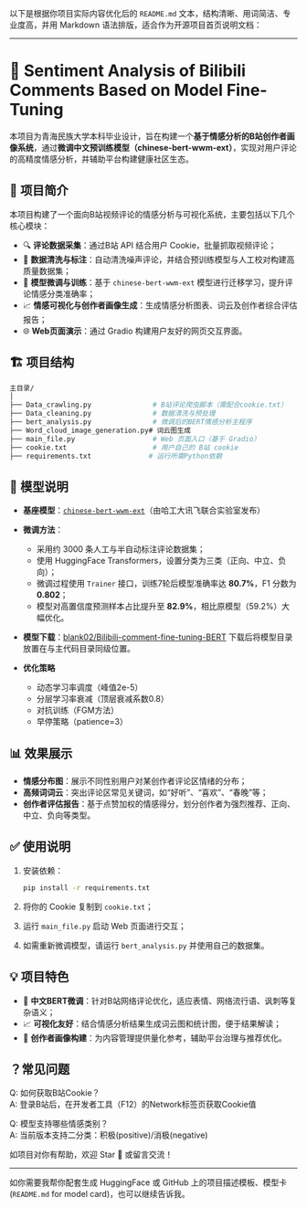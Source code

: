 以下是根据你项目实际内容优化后的 `README.md` 文本，结构清晰、用词简洁、专业度高，并用 Markdown 语法排版，适合作为开源项目首页说明文档：

---

# 🎯 Sentiment Analysis of Bilibili Comments Based on Model Fine-Tuning

本项目为青海民族大学本科毕业设计，旨在构建一个**基于情感分析的B站创作者画像系统**，通过**微调中文预训练模型（chinese-bert-wwm-ext）**，实现对用户评论的高精度情感分析，并辅助平台构建健康社区生态。

## 🧠 项目简介

本项目构建了一个面向B站视频评论的情感分析与可视化系统，主要包括以下几个核心模块：

* 🔍 **评论数据采集**：通过B站 API 结合用户 Cookie，批量抓取视频评论；
* 🧼 **数据清洗与标注**：自动清洗噪声评论，并结合预训练模型与人工校对构建高质量数据集；
* 🤖 **模型微调与训练**：基于 `chinese-bert-wwm-ext` 模型进行迁移学习，提升评论情感分类准确率；
* 📈 **情感可视化与创作者画像生成**：生成情感分析图表、词云及创作者综合评估报告；
* 🌐 **Web页面演示**：通过 Gradio 构建用户友好的网页交互界面。

## 🏗️ 项目结构

```bash
主目录/
│
├── Data_crawling.py               # B站评论爬虫脚本（需配合cookie.txt）
├── Data_cleaning.py               # 数据清洗与预处理
├── bert_analysis.py               # 微调后的BERT情感分析主程序
├── Word_cloud_image_generation.py# 词云图生成
├── main_file.py                   # Web 页面入口（基于 Gradio）
├── cookie.txt                     # 用户自己的 B站 cookie
├── requirements.txt              # 运行所需Python依赖
```

## 🧪 模型说明

* **基座模型**：[`chinese-bert-wwm-ext`](https://huggingface.co/hfl/chinese-bert-wwm-ext)（由哈工大讯飞联合实验室发布）

* **微调方法**：

  * 采用约 3000 条人工与半自动标注评论数据集；
  * 使用 HuggingFace Transformers，设置分类为三类（正向、中立、负向）；
  * 微调过程使用 `Trainer` 接口，训练7轮后模型准确率达 **80.7%**，F1 分数为 **0.802**；
  * 模型对高置信度预测样本占比提升至 **82.9%**，相比原模型（59.2%）大幅优化。

* **模型下载**：[blank02/Bilibili-comment-fine-tuning-BERT](https://huggingface.co/blank02/Bilibili-comment-fine-tuning-BERT)
  下载后将模型目录放置在与主代码目录同级位置。
* **优化策略**
  * 动态学习率调度（峰值2e-5）
  * 分层学习率衰减（顶层衰减系数0.8）
  * 对抗训练（FGM方法）
  * 早停策略（patience=3）

## 📊 效果展示

* **情感分布图**：展示不同性别用户对某创作者评论区情绪的分布；
* **高频词词云**：突出评论区常见关键词，如“好听”、“喜欢”、“春晚”等；
* **创作者评估报告**：基于点赞加权的情感得分，划分创作者为强烈推荐、正向、中立、负向等类型。

## ✅ 使用说明

1. 安装依赖：

   ```bash
   pip install -r requirements.txt
   ```
2. 将你的 Cookie 复制到 `cookie.txt`；
3. 运行 `main_file.py` 启动 Web 页面进行交互；
4. 如需重新微调模型，请运行 `bert_analysis.py` 并使用自己的数据集。

## 💡 项目特色

* 🔧 **中文BERT微调**：针对B站网络评论优化，适应表情、网络流行语、讽刺等复杂语义；
* 📈 **可视化友好**：结合情感分析结果生成词云图和统计图，便于结果解读；
* 🧩 **创作者画像构建**：为内容管理提供量化参考，辅助平台治理与推荐优化。


## ？常见问题
Q: 如何获取B站Cookie？  
A: 登录B站后，在开发者工具（F12）的Network标签页获取Cookie值

Q: 模型支持哪些情感类别？  
A: 当前版本支持二分类：积极(positive)/消极(negative)



如项目对你有帮助，欢迎 Star 🌟 或留言交流！

---

如你需要我帮你配套生成 HuggingFace 或 GitHub 上的项目描述模板、模型卡 (`README.md` for model card)，也可以继续告诉我。
